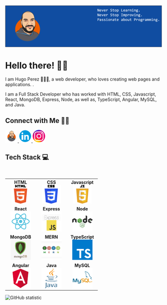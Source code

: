 [![MastHead](https://github.com/hugohp19/hugohp19/blob/main/images/Banner.png)](http://www.hugoperezwebdev.com)

# Hello there! 👋🏻

I am Hugo Perez 🙋🏻‍♂️, a web developer, who loves creating web pages and applications. .

I am a Full Stack Developer who has worked with HTML, CSS, Javascript, React, MongoDB, Express, Node, as well as, TypeScript, Angular, MySQL, and Java.

## Connect with Me 🤝🏻
<p>
  <a href="http://www.hugoperezwebdev.com" title="Redirect to homepage" target="_blank">
  <img width='40px' src='https://github.com/hugohp19/hugohp19/blob/main/images/WebPage.png'>
  </a>

  <a href="www.linkedin.com/in/hugoperez19" title="Redirect to homepage" target="_blank">
  <img width='40px' src='https://github.com/hugohp19/hugohp19/blob/main/images/linkedin.png'>
  </a>

  <a href="https://www.instagram.com/thecodingrookie/" title="Redirect to homepage" target="_blank">
  <img width='40px' src='https://github.com/hugohp19/hugohp19/blob/main/images/instagram.png'>
  </a>
</p>

## Tech Stack :computer:

<br>
<table>
<tbody>
 <tr>
<td align="center" width="30%">
<span><b><center>HTML</center></b></span> 
<img height=60px src="https://github.com/hugohp19/hugohp19/blob/main/images/HTML.svg"> 
</td>

<td align="center" width="30%">
<span><b><center>CSS</center></b></span> 
<img height=60px src="https://github.com/hugohp19/hugohp19/blob/main/images/CSSLogo.svg"> 
</td>

<td align="center" width="30%">
<span><b><center>Javascript</center></b></span> 
<img height=60px src="https://github.com/hugohp19/hugohp19/blob/main/images/javascriptLogo.svg"> 
</td>
</tr>

<tr>
<td align="center" width="30%">
<span><b><center>React</center></b></span> 
<img height=65px src="https://github.com/hugohp19/hugohp19/blob/main/images/reactLogo.svg"> 
</td>

<td align="center" width="30%">
<span><b><center>Express</center></b></span> 
<img height=65px src="https://github.com/hugohp19/hugohp19/blob/main/images/expressLogo.svg"> 
</td>

<td align="center" width="30%">
<span><b><center>Node</center></b></span> 
<img height=65px src="https://github.com/hugohp19/hugohp19/blob/main/images/nodeLogo.svg"> 
</td>
</tr>

<tr>
<td align="center" width="30%">
<span><b><center>MongoDB</center></b></span> 
<img height=65px src="https://github.com/hugohp19/hugohp19/blob/main/images/mongoDBLogo.svg"> 
</td>


<td align="center" width="30%">
<span><b><center>MERN</center></b></span> 
<img height=65px src="https://github.com/hugohp19/hugohp19/blob/main/images/mernStackLogo.svg"> 
</td>

<td align="center" width="30%">
<span><b><center>TypeScript</center></b></span> 
<img height=65px src="https://github.com/hugohp19/hugohp19/blob/main/images/typescriptLogo.svg"> 
</td>
</tr>

<tr>
<td align="center" width="30%">
<span><b><center>Angular</center></b></span> 
<img height=65px src="https://github.com/hugohp19/hugohp19/blob/main/images/angularLogo.svg"> 
</td>


<td align="center" width="30%">
<span><b><center>Java</center></b></span> 
<img height=65px src="https://github.com/hugohp19/hugohp19/blob/main/images/javaLogo.svg"> 
</td>

<td align="center" width="30%">
<span><b><center>MySQL</center></b></span> 
<img height=65px src="https://github.com/hugohp19/hugohp19/blob/main/images/mySQLLogo.svg"> 
</td>
</tr>
</tbody>
</table>


![GitHub statistic](https://github-readme-stats.vercel.app/api?username=hugohp19&show_icons=true)
